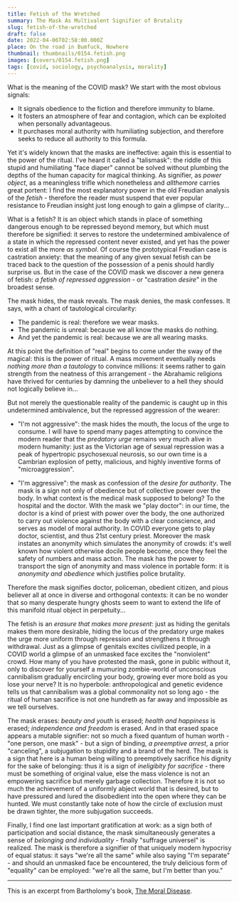```yaml
---
title: Fetish of the Wretched
summary: The Mask As Multivalent Signifier of Brutality
slug: fetish-of-the-wretched
draft: false
date: 2022-04-06T02:58:00.000Z
place: On the road in Bumfuck, Nowhere
thumbnail: thumbnails/0154.fetish.png
images: [covers/0154.fetish.png]
tags: [covid, sociology, psychoanalysis, morality]
---
```


What is the meaning of the COVID mask? We start with the most obvious signals:

* It signals obedience to the fiction and therefore immunity to blame.
* It fosters an atmosphere of fear and contagion, which can be exploited when personally advantageous.
* It purchases moral authority with humiliating subjection, and therefore seeks to reduce all authority to this formula.

Yet it's widely known that the masks are ineffective: again this is essential to the power of the ritual. I've heard it called a "talismask": the riddle of this stupid and humiliating "face diaper" cannot be solved without plumbing the depths of the human capacity for magical thinking. As signifier, as *power object*, as a meaningless trifle which nonetheless and *allthemore* carries great portent: I find the most explanatory power in the old Freudian analysis of the *fetish* - therefore the reader must suspend that ever popular resistance to Freudian insight just long enough to gain a glimpse of clarity...

What is a fetish? It is an object which stands in place of something dangerous enough to be repressed beyond memory, but which must therefore be signified: it serves to restore the undetermined ambivalence of a state in which the repressed content never existed, and yet has the power to exist all the more *as symbol*. Of course the prototypical Freudian case is castration anxiety: that the meaning of any given sexual fetish can be traced back to the question of the possession of a penis should hardly surprise us. But in the case of the COVID mask we discover a new genera of fetish: *a fetish of repressed aggression* - or "castration *desire*" in the broadest sense.

The mask hides, the mask reveals. The mask denies, the mask confesses. It says, with a chant of tautological circularity:

* The pandemic is real: therefore we wear masks.
* The pandemic is unreal: because we all know the masks do nothing.
* And yet the pandemic is real: because we are all wearing masks.

At this point the definition of "real" begins to come under the sway of the magical: this is the power of ritual. A mass movement eventually needs *nothing more than a tautology* to convince millions: it seems rather to gain strength from the neatness of this arrangement - the Abrahamic religions have thrived for centuries by damning the unbeliever to a hell they should not logically believe in...

But not merely the questionable reality of the pandemic is caught up in this undetermined ambivalence, but the repressed aggression of the wearer:

* "I'm not aggressive": the mask hides the mouth, the locus of the urge to consume. I will have to spend many pages attempting to convince the modern reader that the *predatory urge* remains very much alive in modern humanity: just as the Victorian age of sexual repression was a peak of hypertropic psychosexual neurosis, so our own time is a Cambrian explosion of petty, malicious, and highly inventive forms of "microaggression".

* "I'm aggressive": the mask as confession of the *desire for authority*. The mask is a sign not only of obedience but of collective power over the body. In what context is the medical mask supposed to belong? To the hospital and the doctor. With the mask we "play doctor": in our time, the doctor is a kind of priest with power over the body, the one authorized to carry out violence against the body with a clear conscience, and serves as model of moral authority. In COVID everyone gets to play doctor, scientist, and thus 21st century priest. Moreover the mask instates an anonymity which simulates the anonymity of crowds: it's well known how violent otherwise docile people become, once they feel the safety of numbers and mass action. The mask has the power to transport the sign of anonymity and mass violence in portable form: it is *anonymity and obedience* which justifies police brutality.

Therefore the mask signifies doctor, policeman, obedient citizen, and pious believer all at once in diverse and orthogonal contexts: it can be no wonder that so many desperate hungry ghosts seem to want to extend the life of this manifold ritual object in perpetuity...

The fetish is an *erasure that makes more present*: just as hiding the genitals makes them more desirable, hiding the locus of the predatory urge makes the urge more uniform through repression and strengthens it through withdrawal. Just as a glimpse of genitals excites civilized people, in a COVID world a glimpse of an unmasked face excites the "nonviolent" crowd. How many of you have protested the mask, gone in public without it, only to discover for yourself a mumuring zombie-world of unconscious cannibalism gradually encircling your body, growing ever more bold as you lose your nerve? It is no hyperbole: anthropological and genetic evidence tells us that cannibalism was a global commonality not so long ago - the ritual of human sacrifice is not one hundreth as far away and impossible as we tell ourselves.

The mask erases: *beauty and youth* is erased; *health and happiness* is erased; *independence and freedom* is erased. And in that erased space appears a mutable signifier: not so much a fixed quantum of human worth - "one person, one mask" - but a sign of binding, *a preemptive arrest*, a prior "canceling", a subjugation to stupidity and a brand of the herd. The mask is a sign that here is a human being willing to preemptively sacrifice his dignity for the sake of belonging: thus it is a sign of *ineligibity for sacrifice* - there must be something of original value, else the mass violence is not an empowering sacrifice but merely garbage collection. Therefore it is not so much the achievement of a uniformly abject world that is desired, but to have pressured and lured the disobedient into the open where they can be hunted. We must constantly take note of how the circle of exclusion must be drawn tighter, the more subjugation succeeds.

Finally, I find one last important gratification at work: as a sign both of participation and social distance, the mask simultaneously generates a sense of *belonging and individuality* - finally "suffrage universel" is realized. The mask is therefore a signifier of that uniquely modern hypocrisy of equal status: it says "we're all the same" while also saying "I'm separate" - and should an unmasked face be encountered, the truly delicious form of "equality" can be employed: "we're all the same, but I'm better than you."

---

This is an excerpt from Bartholomy's book, [The Moral Disease](https://www.amazon.com/dp/1737889404).
